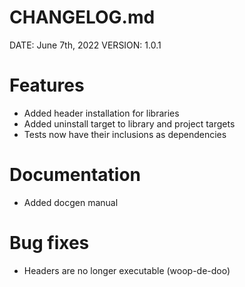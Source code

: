 # CHANGELOG.md

DATE: June 7th, 2022
VERSION: 1.0.1

# Features
- Added header installation for libraries
- Added uninstall target to library and project targets
- Tests now have their inclusions as dependencies

# Documentation
- Added docgen manual

# Bug fixes
- Headers are no longer executable (woop-de-doo)
